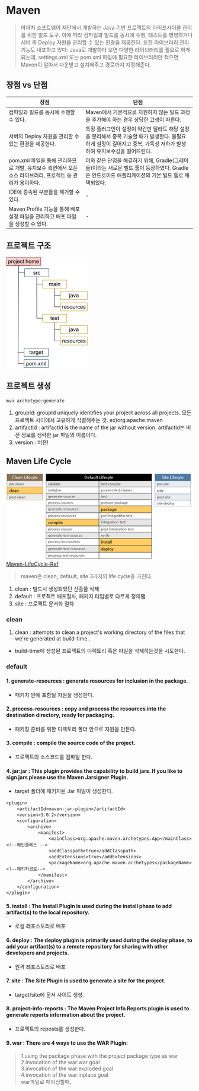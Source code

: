 # Maven
> 아파치 소프트웨어 재단에서 개발하는 Java 기반 프로젝트의 라이프사이클 관리를 위한 빌드 도구. 이에 따라 컴파일과 빌드를 동시에 수행, 테스트를 병행하거나 서버 측 Deploy 자원을 관리할 수 있는 환경을 제공한다. 또한 라이브러리 관리 기능도 내포하고 있다. Java로 개발하다 보면 다양한 라이브러리를 필요로 하게 되는데, settings.xml 또는 pom.xml 파일에 필요한 라이브러리만 적으면 Maven이 알아서 다운받고 설치해주고 경로까지 지정해준다.  

## 장점 vs 단점
장점|단점
-----|-----
컴파일과 빌드를 동시에 수행할 수 있다.|Maven에서 기본적으로 지원하지 않는 빌드 과정을 추가해야 하는 경우 상당한 고생이 따른다.
서버의 Deploy 자원을 관리할 수 있는 환경을 제공한다.|특정 플러그인이 설정이 약간만 달라도 해당 설정을 분리해서 중복 기술할 때가 발생한다. 불필요하게 설정이 길어지고 중복, 가독성 저하가 발생하여 유지보수성을 떨어뜨린다.
pom.xml 파일을 통해 관리하므로 개발, 유지보수 측면에서 오픈소스 라이브러리, 프로젝트 등 관리가 용이하다.|이와 같은 단점을 해결하기 위해, Gradle(그레이들)이라는 새로운 빌드 툴이 등장하였다. Gradle은 안드로이드 애플리케이션의 기본 빌드 툴로 채택되었다.
IDE에 종속된 부분들을 제거할 수 있다.|-
Maven Profile 기능을 통해 배포 설정 파일을 관리하고 배포 파일을 생성할 수 있다.|-

## 프로젝트 구조
![maven_struct](./maven_struct.png)

## 프로젝트 생성
```
mvn archetype:generate
```

1. groupId:  groupId uniquely identifies your project across all projects. 모든 프로젝트 사이에서 고유하게 식별해주는 것.  ex)org.apache.maven   
2. artifactId : artifactId is the name of the jar without version. artifactId는 버전 정보를 생략한 jar 파일의 이름이다.
3. version : 버젼!

## Maven Life Cycle
![MavenLifecycle](./MavenLifecycle.png)  
[Maven-LifeCycle-Ref](https://maven.apache.org/guides/introduction/introduction-to-the-lifecycle.html#Lifecycle_Reference)
> maven은 clean, default, site 3가지의 life cycle을 가진다.  

1. clean : 빌드시 생성되었던 산출물 삭제
2. default : 프로젝트 배포절차, 패키지 타입별로 다르게 정의됌.
3. site : 프로젝트 문서화 절차

### clean

1. clean :  attempts to clean a project's working directory of the files that we're generated at build-time .
- build-time에 생성된 프로젝트의 디렉토리 혹은 파일을 삭제하는것을 시도한다.

### default

#### 1. generate-resources : generate resources for inclusion in the package.
- 패키지 안에 포함될 자원을 생성한다.
  
  
#### 2. process-resources : copy and process the resources into the destination directory, ready for packaging.
- 패키징 준비를 위한 디렉토리 폴더 안으로 자원을 만든다.
  
  
#### 3. compile : compile the source code of the project.
- 프로젝트의 소스코드를 컴파일 한다.
  
    
#### 4. jar:jar : This plugin provides the capability to build jars. If you like to sign jars please use the Maven Jarsigner Plugin.
- target 폴더에 패키지된 Jar 파일이 생성한다.
```
<plugin>
    <artifactId>maven-jar-plugin</artifactId>
    <version>3.0.2</version>
    <configuration>
        <archive>
            <manifest>
                <mainClass>org.apache.maven.archetypes.App</mainClass><!--메인클레스 -->
                <addClasspath>true</addClasspath>
                <addExtensions>true</addExtensions>
                <packageName>org.apache.maven.archetypes</packageName><!--패키지경로-->
            </manifest>
        </archive>
    </configuration>
</plugin>
```

      
#### 5. install : The Install Plugin is used during the install phase to add artifact(s) to the local repository.
- 로컬 레포스토리로 배포
  
  
#### 6. deploy : The deploy plugin is primarily used during the deploy phase, to add your artifact(s) to a remote repository for sharing with other developers and projects. 
- 원격 레포스토리로 배포
  
  
#### 7. site : The Site Plugin is used to generate a site for the project. 
- target/site에 문서 사이트 생성.
  
  
#### 8. project-info-reports : The Maven Project Info Reports plugin is used to generate reports information about the project.
- 프로젝트의 reposts를 생성한다.
  
  
#### 9. war : There are 4 ways to use the WAR Plugin:
> 1.using the package phase with the project package type as war  
> 2.invocation of the war:war goal  
> 3.invocation of the war:exploded goal  
> 4.invocation of the war:inplace goal  
> war파일로 패키징할때.
  
  